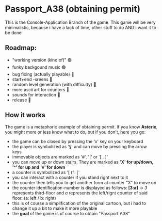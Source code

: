 <h1>Passport_A38 (obtaining permit)</h1>

This is the Console-Application Branch of the game. 
This game will be very minimalistic, because i have a lack of time, other stuff to do AND i want it to be done

<h2>Roadmap:</h2>
<ul>
<li>"working version (kind of)" 🟢</li>
<li>funky backgound music 🟢</li>
<li>bug fixing (actually playable) 🔴</li>
<li>start+end -sreens 🔴</li>
<li>random level generation (with difficulty) 🔴</li>
<li>more ascii art for counters 🔴</li>
<li>sounds for interaction 🔴</li>
<li>release 🔴</li>
</ul>

<h2>How it works</h2>

The game is a metaphoric example of obtaining permit.
If you know <b>Asterix</b>, you might more or less know what to do, but if you don't, here you go:
<ul>
<li>the game can be closed by pressing the 'x' key on your keyboard</li>
<li>the player is symbolized as '§' and can move by pressing the arrow keys.</li>
<li>immovable objects are marked as '#', '|' or '[ . ]'</li>
<li>you can move up or down stairs. They are marked as <b>'X' for up/down, '^' for up and 'v' for down</b></li>
<li>a counter is symbolized as '[ (°: ]'</li>
<li>you can interact with a counter if you stand right next to it</li>
<li>the counter then tells you to get another form at counter "X" to move on</li>
<li>the counter identification-number is displayed as follows: <b>[3:a]</b> -> <em>3</em> represents third-floor and <em>a</em> represents the left/rignt counter of said floor. (a: left / b: right)</li>
<li>this is of course a simplification of the original cartoon, but i had to change it up a bit to make it more playable</li>
<li>the <b>goal</b> of the game is of course to obtain "Passport A38"</li>
</ul>

